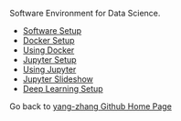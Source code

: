 Software Environment for Data Science.
- [Software Setup](setup_local.md)
- [Docker Setup](setup_docker.md)
- [Using Docker](using_docker.md)
- [Jupyter Setup](setup_jupyter.md)
- [Using Jupyter](using_jupyter.ipynb)
- [Jupyter Slideshow](jupyter_slideshow.ipynb)
- [Deep Learning Setup](setup_deep_learning.md)


Go back to [yang-zhang Github Home Page](https://yang-zhang.github.io/)
